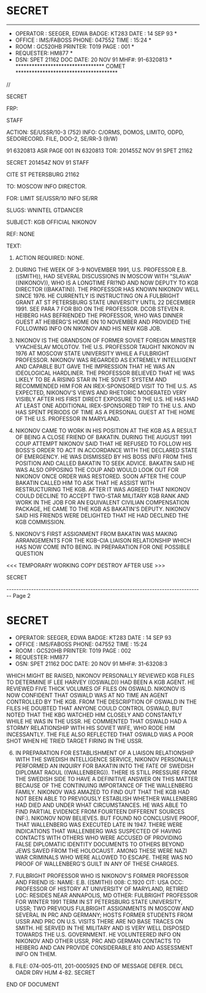 # SECRET

*************************************************************************
* OPERATOR : SEEGER, EDWA BADGE: KT283 DATE : 14 SEP 93 *
* OFFICE : IMS/FABOSS PHONE: 047552 TIME : 15:24 *
* ROOM : GC520HB PRINTER: T019 PAGE : 001 *
* REQUESTER: HM877 *
* DSN: SPET 21162 DOC DATE: 20 NOV 91 MHF#: 91-6320813 *
  ********************************* COMET **************************************

//

SECRET

FRP:

STAFF

ACTION: SE/USSR/10-3 (752) INFO: C/ORMS, DOMOS, LIMITO, ODPD, SEDORECORD.
FILE, DOO-2, SE/RR-3 (9/W)

91 6320813 ASR PAGE 001 IN 6320813
TOR: 201455Z NOV 91 SPET 21162

SECRET 201454Z NOV 91 STAFF

CITE ST PETERSBURG 21162

TO: MOSCOW INFO DIRECTOR.

FOR: LIMIT SE/USSR/10 INFO SE/RR

SLUGS: WNINTEL GTDANCER

SUBJECT: KGB OFFICIAL NIKONOV

REF: NONE

TEXT:

1. ACTION REQUIRED: NONE.

2. DURING THE WEEK OF 3-9 NOVEMBER 1991, U.S. PROFESSOR
   Ε.Β. ((SMITH)), HAD SEVERAL DISCUSSIONS IN MOSCOW WITH "SLAVA"
   ((NIKONOV)), WHO IS A LONGTIME FRI?ND AND NOW DEPUTY TO KGB
   DIRECTOR ((BAKATIN)). THE PROFESSOR HAS KNOWN NIKONOV WELL
   SINCE 1976. HE CURRENTLY IS INSTRUCTING ON A FULBRIGHT GRANT
   AT ST PETERSBURG STATE UNIVERSITY UNTIL 22 DECEMBER 1991. SEE
   PARA 7 FOR BIO ON THE PROFESSOR. DCOB STEVEN R. HEIBERG HAS
   BEFRIENDED THE PROFESSOR, WHO WAS DINNER GUEST AT HEIBERG'S
   HOME ON 10 NOVEMBER AND PROVIDED THE FOLLOWING INFO ON NIKONOV
   AND HIS NEW KGB JOB.

3. NIKONOV IS THE GRANDSON OF FORMER SOVIET FOREIGN
   MINISTER VYACHESLAV MOLOTOV. THE U.S. PROFESSOR TAUGHT NIKONOV
   IN 1976 AT MOSCOW STATE UNIVERSITY WHILE A FULBRIGHT
   PROFESSOR. NIKONOV WAS REGARDED AS EXTREMELY INTELLIGENT AND
   CAPABLE BUT GAVE THE IMPRESSION THAT HE WAS AN IDEOLOGICAL
   HARDLINER. THE PROFESSOR BELIEVED THAT HE WAS LIKELY TO BE A
   RISING STAR IN THE SOVIET SYSTEM AND RECOMMENDED HIM FOR AN
   IREX-SPONSORED VISIT TO THE U.S. AS EXPECTED, NIKONOV'S VIEWS
   AND RHETORIC MODERATED VERY VISIBLY AFTER HIS FIRST DIRECT
   EXPOSURE TO ?HE U.S. HE HAS HAD AT LEAST ONE ADDITIONAL
   IREX-SPONSORED TRIP TO THE U.S. AND HAS SPENT PERIODS OF TIME
   AS A PERSONAL GUEST AT THE HOME OF THE U.S. PROFESSOR IN
   MARYLAND.

4. ΝΙΚΟNOV CAME TO WORK IN HIS POSITION AT THE KGB AS A
   RESULT OF BEING A CLOSE FRIEND OF BAKATIN. DURING THE AUGUST
   1991 COUP ATTEMPT NIKONOV SAID THAT HE REFUSED TO FOLLOW HIS
   BOSS'S ORDER TO ACT IN ACCORDANCE WITH THE DECLARED STATE OF
   EMERGENCY. HE WAS DISMISSED BY HIS BOSS (NFI) FROM THIS
   POSITION AND CALLED BAKATIN TO SEEK ADVICE. BAKATIN SAID HE
   WAS ALSO OPPOSING THE COUP AND WOULD LOOK OUT FOR NIKONOV ONCE
   ORDER WAS RESTORED. SOON AFTER THE COUP BAKATIN CALLED HIM TO
   ASK THAT HE ASSIST WITH RESTRUCTURING THE KGB. AFTER IT WAS
   AGREED THAT NIKONOV COULD DECLINE TO ACCEPT TWO-STAR MILITARY
   KGB RANK AND WORK IN THE JOB FOR AN EQUIVALENT CIVILIAN
   COMPENSATION PACKAGE, HE CAME TO THE KGB AS BAKATIN'S DEPUTY.
   NIKONOV SAID HIS FRIENDS WERE DELIGHTED THAT HE HAD DECLINED
   THE KGB COMMISSION.

5. ΝΙΚΟΝOV'S FIRST ASSIGNMENT FROM BAKATIN WAS MAKING
   ARRANGEMENTS FOR THE KGB-CIA LIAISON RELATIONSHIP WHICH HAS NOW
   COME INTO BEING. IN PREPARATION FOR ONE POSSIBLE QUESTION

<<< TEMPORARY WORKING COPY DESTROY AFTER USE >>>

SECRET


-------------------------------------------------------------------------------- Page 2

# SECRET

* OPERATOR: SEEGER, EDWA BADGE: KT283 DATE : 14 SEP 93
* OFFICE : IMS/FABOSS PHONE: 047552 TIME : 15:24
* ROOM : GC520HB PRINTER: T019 PAGE : 002
* REQUESTER: HM877
* OSN: SPET 21162 DOC DATE: 20 NOV 91 MHF#: 31-63208:3

WHICH MIGHT BE RAISED, NIKONOV PERSONALLY REVIEWED KGB FILES TO DETERMINE IF LEE HARVEY ((OSWALD)) HAD BEEN A KGB AGENT. HE REVIEWED FIVE THICK VOLUMES OF FILES ON OSWALD. NIKONOV IS NOW CONFIDENT THAT OSWALD WAS AT NO TIME AN AGENT CONTROLLED BY THE KGB. FROM THE DESCRIPTION OF OSWALD IN THE FILES HE DOUBTED THAT ANYONE COULD CONTROL OSWALD, BUT NOTED THAT THE KBG WATCHED HIM CLOSELY AND CONSTANTLY WHILE HE WAS IN THE USSR. HE COMMENTED THAT OSWALD HAD A STORMY RELATIONSHIP WITH HIS SOVIET WIFE, WHO RODE HIM INCESSANTLY. THE FILE ALSO REFLECTED THAT OSWALD WAS A POOR SHOT WHEN HE TRIED TARGET FIRING IN THE USSR.

6. IN PREPARATION FOR ESTABLISHMENT OF A LIAISON RELATIONSHIP WITH THE SWEDISH INTELLIGENCE SERVICE, NIKONOV PERSONALLY PERFORMED AN INQUIRY FOR BAKATIN INTO THE FATE OF SWEDISH DIPLOMAT RAOUL ((WALLENBERG)). THERE IS STILL PRESSURE FROM THE SWEDISH SIDE TO HAVE A DEFINITIVE ANSWER ON THIS MATTER BECAUSE OF THE CONTINUING IMPORTANCE OF THE WALLENBERG FAMILY. NIKONOV WAS AMAZED TO FIND OUT THAT THE KGB HAD NOT BEEN ABLE TO PREVIOUSLY ESTABLISH WHETHER WALLENBERG HAD DIED AND UNDER WHAT CIRCUMSTANCES. HE WAS ABLE TO FIND PARTIAL EVIDENCE FROM FOURTEEN DIFFERENT SOURCES (NF:). NIKONOV NOW BELIEVES. BUT FOUND NO CONCLUSIVE PROOF, THAT WALLENBERG WAS EXECUTED LATE IN 1947. THERE WERE INDICATIONS THAT WALLENBERG WAS SUSPECTED OF HAVING CONTACTS WITH OTHERS WHO WERE ACCUSED OF PROVIDING FALSE DIPLOMATIC IDENTITY DOCUMENTS TO OTHERS BEYOND JEWS SAVED FROM THE HOLOCAUST. AMONG THESE WERE NAZI WAR CRIMINALS WHO WERE ALLOWED TO ESCAPE. THERE WAS NO PROOF OF WALLENBERG'S GUILT IN ANY OF THESE CHARGES.

7. FULBRIGHT PROFESSOR WHO IS NIKONOV'S FORMER PROFESSOR AND FRIEND IS:
   NAME: E.B. ((SMITH))
   008: C.1920
   CIT: USA
   OCC: PROFESSOR OF HISTORY AT UNIVERSITY OF MARYLAND, RETIRED
   LOC: RESIDES NEAR ANNAPOLIS, MD
   OTHER: FULBRIGHT PROFESSOR FOR WINTER 1991 TERM IN ST PETERSBURG STATE UNIVERSITY, USSR; TWO PREVIOUS FULBRIGHT ASSIGNMENTS IN MOSCOW AND SEVERAL IN PRC AND GERMANY; HOSTS FORMER STUDENTS FROM USSR AND PRC ON U.S. VISITS
   THERE ARE NO BASE TRACES ON SMITH. HE SERVED IN THE MILITARY AND IS VERY WELL DISPOSED TOWARDS THE U.S. GOVERNMENT. HE VOLUNTEERED INFO ON NIKONOV AND OTHER USSR, PRC AND GERMAN CONTACTS TO HEIBERG AND CAN PROVIDE CONSIDERABLE 810 AND ASSESSMENT INFO ON THEM.

8. FILE: 074-005-011, 201-0005925
   END OF MESSAGE DEFER. DECL OADR DRV HUM 4-82.
   SECRET

END OF DOCUMENT
